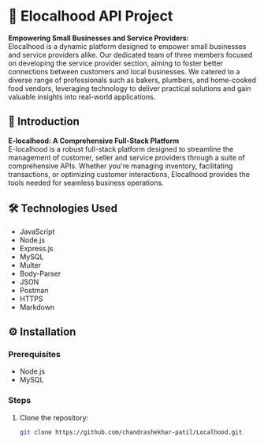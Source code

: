 # 🌟 Elocalhood API Project

**Empowering Small Businesses and Service Providers:**  
Elocalhood is a dynamic platform designed to empower small businesses and service providers alike. Our dedicated team of three members focused on developing the service provider section, aiming to foster better connections between customers and local businesses. We catered to a diverse range of professionals such as bakers, plumbers, and home-cooked food vendors, leveraging technology to deliver practical solutions and gain valuable insights into real-world applications.

## 🚀 Introduction

**E-localhood: A Comprehensive Full-Stack Platform**  
E-localhood is a robust full-stack platform designed to streamline the management of customer, seller and service providers through a suite of comprehensive APIs. Whether you're managing inventory, facilitating transactions, or optimizing customer interactions, Elocalhood provides the tools needed for seamless business operations.

## 🛠️ Technologies Used

- JavaScript
- Node.js
- Express.js
- MySQL
- Multer
- Body-Parser
- JSON
- Postman
- HTTPS
- Markdown

## ⚙️ Installation

### Prerequisites

- Node.js
- MySQL

### Steps

1. Clone the repository:
   ```bash
   git clone https://github.com/chandrashekhar-patil/Localhood.git

